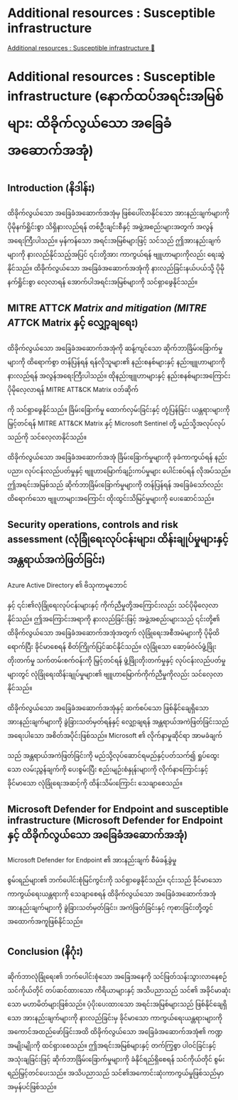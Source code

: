 # Additional resources : Susceptible infrastructure

[Additional resources : Susceptible infrastructure 🔗](https://www.coursera.org/learn/advanced-cybersecurity-concepts-and-capstone-project/supplement/mvqcI/additional-resources-susceptible-infrastructure)

# Additional resources : Susceptible infrastructure (နောက်ထပ်အရင်းအမြစ်များ: ထိခိုက်လွယ်သော အခြေခံအဆောက်အအုံ)

## Introduction (နိဒါန်း)

ထိခိုက်လွယ်သော အခြေခံအဆောက်အအုံမှ ဖြစ်ပေါ်လာနိုင်သော အားနည်းချက်များကို ပိုမိုနက်ရှိုင်းစွာ သိရှိနားလည်ရန် တစ်ဦးချင်းစီနှင့် အဖွဲ့အစည်းများအတွက် အလွန်အရေးကြီးပါသည်။ မှန်ကန်သော အရင်းအမြစ်များဖြင့် သင်သည် ဤအားနည်းချက်များကို နားလည်နိုင်သည့်အပြင် ၎င်းတို့အား ကာကွယ်ရန် ဗျူဟာများကိုလည်း ရေးဆွဲနိုင်သည်။ ထိခိုက်လွယ်သော အခြေခံအဆောက်အအုံကို နားလည်ခြင်းနယ်ပယ်သို့ ပိုမိုနက်ရှိုင်းစွာ လေ့လာရန် အောက်ပါအရင်းအမြစ်များကို သင်ရှာဖွေနိုင်သည်။

## MITRE ATT*CK Matrix and mitigation (MITRE ATT*CK Matrix နှင့် လျှော့ချရေး)

ထိခိုက်လွယ်သော အခြေခံအဆောက်အအုံကို ဆန့်ကျင်သော ဆိုက်ဘာခြိမ်းခြောက်မှုများကို ထိရောက်စွာ တန်ပြန်ရန် ရန်လိုသူများ၏ နည်းစနစ်များနှင့် နည်းဗျူဟာများကို နားလည်ရန် အလွန်အရေးကြီးပါသည်။ ထိုနည်းဗျူဟာများနှင့် နည်းစနစ်များအကြောင်း ပိုမိုလေ့လာရန် MITRE ATT&CK Matrix ဝဘ်ဆိုက်

ကို သင်ရှာဖွေနိုင်သည်။
ခြိမ်းခြောက်မှု ထောက်လှမ်းခြင်းနှင့် တုံ့ပြန်ခြင်း ယန္တရားများကို မြှင့်တင်ရန် MITRE ATT&CK Matrix နှင့် Microsoft Sentinel တို့ မည်သို့အလုပ်လုပ်သည်ကို သင်လေ့လာနိုင်သည်။

ထိခိုက်လွယ်သော အခြေခံအဆောက်အအုံ ခြိမ်းခြောက်မှုများကို ခုခံကာကွယ်ရန် နည်းပညာ၊ လုပ်ငန်းလည်ပတ်မှုနှင့် ဗျူဟာမြောက်ချဉ်းကပ်မှုများ ပေါင်းစပ်ရန် လိုအပ်သည်။ ဤအရင်းအမြစ်သည် ဆိုက်ဘာခြိမ်းခြောက်မှုများကို တန်ပြန်ရန် အခြေခံသော်လည်း ထိရောက်သော ဗျူဟာများအကြောင်း ထိုးထွင်းသိမြင်မှုများကို ပေးဆောင်သည်။

## Security operations, controls and risk assessment (လုံခြုံရေးလုပ်ငန်းများ၊ ထိန်းချုပ်မှုများနှင့် အန္တရာယ်အကဲဖြတ်ခြင်း)

Azure Active Directory ၏ ဗိသုကာမူဘောင်

နှင့် ၎င်း၏လုံခြုံရေးလုပ်ငန်းများနှင့် ကိုက်ညီမှုတို့အကြောင်းလည်း သင်ပိုမိုလေ့လာနိုင်သည်။ ဤအကြောင်းအရာကို နားလည်ခြင်းဖြင့် အဖွဲ့အစည်းများသည် ၎င်းတို့၏ ထိခိုက်လွယ်သော အခြေခံအဆောက်အအုံအတွက် လုံခြုံရေးအစီအမံများကို ပိုမိုထိရောက်ပြီး ခိုင်မာစေရန် စိတ်ကြိုက်ပြင်ဆင်နိုင်သည်။
လုံခြုံသော ဆော့ဖ်ဝဲလ်ဖွံ့ဖြိုးတိုးတက်မှု သက်တမ်းစက်ဝန်းကို မြှင့်တင်ရန် ဖွံ့ဖြိုးတိုးတက်မှုနှင့် လုပ်ငန်းလည်ပတ်မှုများတွင် လုံခြုံရေးထိန်းချုပ်မှုများ၏ ဗျူဟာမြောက်ကိုက်ညီမှုကိုလည်း သင်လေ့လာနိုင်သည်။

ထိခိုက်လွယ်သော အခြေခံအဆောက်အအုံနှင့် ဆက်စပ်သော ဖြစ်နိုင်ချေရှိသော အားနည်းချက်များကို ခွဲခြားသတ်မှတ်ရန်နှင့် လျှော့ချရန် အန္တရာယ်အကဲဖြတ်ခြင်းသည် အရေးပါသော အစိတ်အပိုင်းဖြစ်သည်။ Microsoft ၏ လိုက်နာမှုဆိုင်ရာ အာမခံချက်

သည် အန္တရာယ်အကဲဖြတ်ခြင်းကို မည်သို့လုပ်ဆောင်ရမည်နှင့်ပတ်သက်၍ ရှုပ်ထွေးသော လမ်းညွှန်ချက်ကို ပေးစွမ်းပြီး စည်းမျဉ်းစံနှုန်းများကို လိုက်နာကြောင်းနှင့် ခိုင်မာသော လုံခြုံရေးအဆင့်ကို ထိန်းသိမ်းကြောင်း သေချာစေသည်။

## Microsoft Defender for Endpoint and susceptible infrastructure (Microsoft Defender for Endpoint နှင့် ထိခိုက်လွယ်သော အခြေခံအဆောက်အအုံ)

Microsoft Defender for Endpoint ၏ အားနည်းချက် စီမံခန့်ခွဲမှု

စွမ်းရည်များ၏ ဘက်ပေါင်းစုံမြင်ကွင်းကို သင်ရှာဖွေနိုင်သည်။ ၎င်းသည် ခိုင်မာသော ကာကွယ်ရေးယန္တရားကို သေချာစေရန် ထိခိုက်လွယ်သော အခြေခံအဆောက်အအုံ အားနည်းချက်များကို ခွဲခြားသတ်မှတ်ခြင်း၊ အကဲဖြတ်ခြင်းနှင့် ကုစားခြင်းတို့တွင် အထောက်အကူဖြစ်နိုင်သည်။

## Conclusion (နိဂုံး)

ဆိုက်ဘာလုံခြုံရေး၏ ဘက်ပေါင်းစုံသော အခြေအနေကို သင်ဖြတ်သန်းသွားလာနေစဉ် သင်ကိုယ်တိုင် တပ်ဆင်ထားသော ကိရိယာများနှင့် အသိပညာသည် သင်၏ အခိုင်မာဆုံးသော မဟာမိတ်များဖြစ်သည်။ ပံ့ပိုးပေးထားသော အရင်းအမြစ်များသည် ဖြစ်နိုင်ချေရှိသော အားနည်းချက်များကို နားလည်ခြင်းမှ ခိုင်မာသော ကာကွယ်ရေးယန္တရားများကို အကောင်အထည်ဖော်ခြင်းအထိ ထိခိုက်လွယ်သော အခြေခံအဆောက်အအုံ၏ ကဏ္ဍအမျိုးမျိုးကို ထင်ရှားစေသည်။ ဤအရင်းအမြစ်များနှင့် တက်ကြွစွာ ပါဝင်ခြင်းနှင့် အသုံးချခြင်းဖြင့် ဆိုက်ဘာခြိမ်းခြောက်မှုများကို ခံနိုင်ရည်ရှိစေရန် သင်ကိုယ်တိုင် စွမ်းရည်မြှင့်တင်ပေးသည်။ အသိပညာသည် သင်၏အကောင်းဆုံးကာကွယ်မှုဖြစ်သည်မှာ အမှန်ပင်ဖြစ်သည်။
